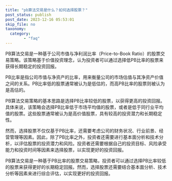 ```yaml
---
title: "pb算法交易是什么？如何选择股票？"
post_status: publish
post_date: 2023-12-16 05:53:01
skip_file: no
taxonomy:
  category:
        - "faq"
---
```


PB算法交易是一种基于公司市值与净利润比率（Price-to-Book Ratio）的股票交易策略。该策略基于价值投资理念，认为投资者可以通过选择低PB比率的股票来获得长期稳定的投资回报。

PB比率是指公司市值与净资产的比率，用来衡量公司的市场估值与其净资产价值之间的关系。PB比率低的股票通常被认为是低估的，而高PB比率的股票则被认为是高估的。

PB算法交易策略的基本思路是选择PB比率较低的股票，以获得更高的投资回报。具体来说，该策略会选择PB比率低于市场平均值的股票，或者是低于同行业平均值的股票。这些股票通常被认为是高价值股票，具有较高的投资潜力和长期稳定性。

然而，选择股票不仅仅基于PB比率，还需要考虑公司的财务状况、行业前景、经营管理等因素。因此，除了PB比率之外，投资者还需要进行基本面分析和技术分析，以评估股票的投资潜力和风险。投资者还需要根据自己的投资目标、风险承受能力和投资时间等因素来选择股票，以实现更好的投资回报。

PB算法交易是一种基于PB比率的股票交易策略，投资者可以通过选择PB比率较低的股票来获得更好的长期稳定回报。然而，选择股票还需要结合基本面分析、技术分析等因素来进行综合评估，以实现更好的投资回报。
